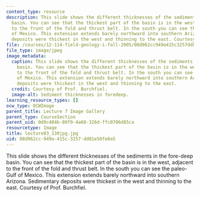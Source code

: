 ```yaml
---
content_type: resource
description: This slide shows the different thicknesses of the sediments in the fore-deep
  basin. You can see that the thickest part of the basin is in the west, adjacent
  to the front of the fold and thrust belt. In the south you can see the paleo-Gulf
  of Mexico. This extension extends barely northward into southern Arizona. Sedimentary
  deposits were thickest in the west and thinning to the east. Courtesy of Prof. Burchfiel.
file: /courses/12-114-field-geology-i-fall-2005/08d962cc949e415c3257dd01e50fe0a5_lecture03_130jpg.jpg
file_type: image/jpeg
image_metadata:
  caption: This slide shows the different thicknesses of the sediments in the fore-deep
    basin. You can see that the thickest part of the basin is in the west, adjacent
    to the front of the fold and thrust belt. In the south you can see the paleo-Gulf
    of Mexico. This extension extends barely northward into southern Arizona. Sedimentary
    deposits were thickest in the west and thinning to the east.
  credit: Courtesy of Prof. Burchfiel.
  image-alt: Sediment thicknesses in foredeep.
learning_resource_types: []
ocw_type: OCWImage
parent_title: Lecture 7 Image Gallery
parent_type: CourseSection
parent_uid: 0d9c484b-80f9-4a68-326d-ffc0706d85ca
resourcetype: Image
title: lecture03_130jpg.jpg
uid: 08d962cc-949e-415c-3257-dd01e50fe0a5
---
```

This slide shows the different thicknesses of the sediments in the fore-deep basin. You can see that the thickest part of the basin is in the west, adjacent to the front of the fold and thrust belt. In the south you can see the paleo-Gulf of Mexico. This extension extends barely northward into southern Arizona. Sedimentary deposits were thickest in the west and thinning to the east. Courtesy of Prof. Burchfiel.


